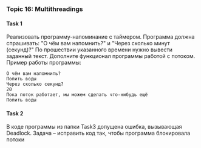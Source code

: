 ### Topic 16: Multithreadings

#### Task 1
Реализовать программу-напоминание с таймером. Программа должна спрашивать:
"О чём вам напомнить?" и "Через сколько минут (секунд)?" По прошествии указанного времени 
нужно вывести заданный текст. Дополните функционал программы работой с потоком. 
Пример работы программы:
```text
О чём вам напомнить?
Попить воды
Через сколько секунд?
20
Пока поток работает, мы можем сделать что-нибудь ещё
Попить воды
```

#### Task 2
В коде программы из папки Task3 допущена ошибка, вызывающая Deadlock. Задача – исправить код так, чтобы программа блокировала потоки